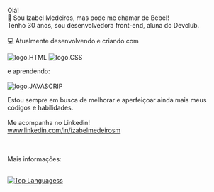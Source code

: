Olá! 
<br/>
:woman: Sou Izabel Medeiros, mas pode me chamar de Bebel!
<br/>
Tenho 30 anos, sou desenvolvedora front-end, aluna do Devclub.
<br/>
<br/>
:computer: Atualmente desenvolvendo e criando com 

<img src="https://img.shields.io/badge/HTML5-E34F26?style=for-the-badge&logo=html5&logoColor=white" alt="logo.HTML"/> <img src="https://img.shields.io/badge/CSS3-1572B6?style=for-the-badge&logo=css3&logoColor=white" alt="logo.CSS"/>

e aprendendo: 
<br/>
<br/>
<img src="https://img.shields.io/badge/JavaScript-F7DF1E?style=for-the-badge&logo=javascript&logoColor=black" ALT="logo.JAVASCRIP"/>

Estou sempre em busca de melhorar e aperfeiçoar ainda mais meus códigos e habilidades.
<br/>
<br/>
Me acompanha no Linkedin!
<br/>
www.linkedin.com/in/izabelmedeirosm

<br/>
<br/>
Mais informações:
<br/>
<br/>

[![Top Languagess](https://github-readme-stats.vercel.app/api/top-langs/?username=izabelmedeirosm)](https://github.com/anuraghazra/github-readme-stats)
<!---
izabelmedeirosm/izabelmedeirosm is a ✨ special ✨ repository because its `README.md` (this file) appears on your GitHub profile.
You can click the Preview link to take a look at your changes.

- 👋 Hi, I’m @izabelmedeirosm
- 👀 I’m interested in ...
- 🌱 I’m currently learning ...
- 💞️ I’m looking to collaborate on ...
- 📫 How to reach me ...
--->

